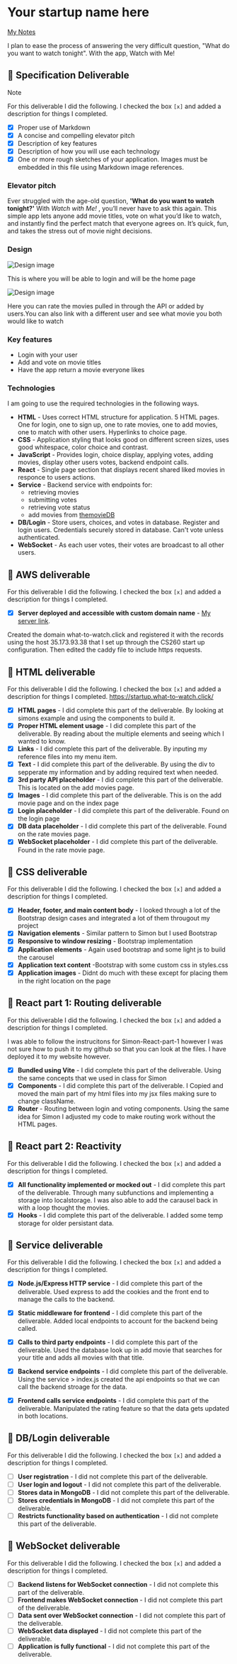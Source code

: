 # Your startup name here

[My Notes](notes.md)

I plan to ease the process of answering the very difficult question, "What do you want to watch tonight". With the app, Watch with Me!

## 🚀 Specification Deliverable

> [!NOTE]
> For this deliverable I did the following. I checked the box `[x]` and added a description for things I completed.

- [x] Proper use of Markdown
- [x] A concise and compelling elevator pitch
- [x] Description of key features
- [x] Description of how you will use each technology
- [x] One or more rough sketches of your application. Images must be embedded in this file using Markdown image references.

### Elevator pitch

Ever struggled with the age-old question, **'What do you want to watch tonight?'** With _Watch with Me!_ , you’ll never have to ask this again. This simple app lets anyone add movie titles, vote on what you’d like to watch, and instantly find the perfect match that everyone agrees on. It’s quick, fun, and takes the stress out of movie night decisions.

### Design

![Design image](Images/LoginPhoto.png)

This is where you will be able to login and will be the home page

![Design image](Images/RateMovie.png)

Here you can rate the movies pulled in through the API or added by users.You can also link with a different user and see what movie you both would like to watch

### Key features

- Login with your user
- Add and vote on movie titles
- Have the app return a movie everyone likes

### Technologies

I am going to use the required technologies in the following ways.

- **HTML** - Uses correct HTML structure for application. 5 HTML pages. One for login, one to sign up, one to rate movies, one to add movies, one to match with other users. Hyperlinks to choice page.
- **CSS** - Application styling that looks good on different screen sizes, uses good whitespace, color choice and contrast.
- **JavaScript** - Provides login, choice display, applying votes, adding movies, display other users votes, backend endpoint calls.
- **React** - Single page section that displays recent shared liked movies in responce to users actions.
- **Service** - Backend service with endpoints for:
  - retrieving movies
  - submitting votes
  - retrieving vote status
  - add movies from [themovieDB](https://developer.themoviedb.org/reference/movie-popular-list)
- **DB/Login** - Store users, choices, and votes in database. Register and login users. Credentials securely stored in database. Can't vote unless authenticated.
- **WebSocket** - As each user votes, their votes are broadcast to all other users.

## 🚀 AWS deliverable

For this deliverable I did the following. I checked the box `[x]` and added a description for things I completed.

- [x] **Server deployed and accessible with custom domain name** - [My server link](https://what-to-watch.click/).

Created the domain what-to-watch.click and registered it with the records using the host 35.173.93.38 that I set up through the CS260 start up configuration. Then edited the caddy file to include https requests.

## 🚀 HTML deliverable

For this deliverable I did the following. I checked the box `[x]` and added a description for things I completed.
https://startup.what-to-watch.click/

- [x] **HTML pages** - I did complete this part of the deliverable. By looking at simons example and using the components to build it.
- [x] **Proper HTML element usage** - I did complete this part of the deliverable. By reading about the multiple elements and seeing which I wanted to know.
- [x] **Links** - I did complete this part of the deliverable. By inputing my reference files into my menu item.
- [x] **Text** - I did complete this part of the deliverable. By using the div to sepperate my information and by adding required text when needed.
- [x] **3rd party API placeholder** - I did complete this part of the deliverable. This is located on the add movies page.
- [x] **Images** - I did complete this part of the deliverable. This is on the add movie page and on the index page
- [x] **Login placeholder** - I did complete this part of the deliverable. Found on the login page
- [x] **DB data placeholder** - I did complete this part of the deliverable. Found on the rate movies page.
- [x] **WebSocket placeholder** - I did complete this part of the deliverable. Found in the rate movie page.

## 🚀 CSS deliverable

For this deliverable I did the following. I checked the box `[x]` and added a description for things I completed.

- [x] **Header, footer, and main content body** - I looked through a lot of the Bootstrap design cases and integrated a lot of them througout my project
- [x] **Navigation elements** - Similar pattern to Simon but I used Bootstrap
- [x] **Responsive to window resizing** - Bootstrap implementation
- [x] **Application elements** - Again used bootstrap and some light js to build the carousel
- [x] **Application text content** -Bootstrap with some custom css in styles.css
- [x] **Application images** - Didnt do much with these except for placing them in the right location on the page

## 🚀 React part 1: Routing deliverable

For this deliverable I did the following. I checked the box `[x]` and added a description for things I completed.

I was able to follow the instrucitons for Simon-React-part-1 however I was not sure how to push it to my github so that you can look at the files. I have deployed it to my website however.

- [x] **Bundled using Vite** - I did complete this part of the deliverable. Using the same concepts that we used in class for Simon
- [x] **Components** - I did complete this part of the deliverable. I Copied and moved the main part of my html files into my jsx files making sure to change className.
- [x] **Router** - Routing between login and voting components. Using the same idea for Simon I adjusted my code to make routing work without the HTML pages.

## 🚀 React part 2: Reactivity

For this deliverable I did the following. I checked the box `[x]` and added a description for things I completed.

- [x] **All functionality implemented or mocked out** - I did complete this part of the deliverable.
      Through many subfunctions and implementing a storage into localstorage. I was also able to add the carausel back in with a loop thought the movies.
- [x] **Hooks** - I did complete this part of the deliverable.
      I added some temp storage for older persistant data.

## 🚀 Service deliverable

For this deliverable I did the following. I checked the box `[x]` and added a description for things I completed.

- [x] **Node.js/Express HTTP service** - I did complete this part of the deliverable.
      Used express to add the cookies and the front end to manage the calls to the backend.
- [x] **Static middleware for frontend** - I did complete this part of the deliverable.
      Added local endpoints to account for the backend being called.
- [x] **Calls to third party endpoints** - I did complete this part of the deliverable.
      Used the database look up in add movie that searches for your title and adds all movies with that title.
- [x] **Backend service endpoints** - I did complete this part of the deliverable.
      Using the service > index.js created the api endpoints so that we can call the backend stroage for the data.
- [x] **Frontend calls service endpoints** - I did complete this part of the deliverable.
      Manipulated the rating feature so that the data gets updated in both locations.


## 🚀 DB/Login deliverable

For this deliverable I did the following. I checked the box `[x]` and added a description for things I completed.

- [ ] **User registration** - I did not complete this part of the deliverable.
- [ ] **User login and logout** - I did not complete this part of the deliverable.
- [ ] **Stores data in MongoDB** - I did not complete this part of the deliverable.
- [ ] **Stores credentials in MongoDB** - I did not complete this part of the deliverable.
- [ ] **Restricts functionality based on authentication** - I did not complete this part of the deliverable.

## 🚀 WebSocket deliverable

For this deliverable I did the following. I checked the box `[x]` and added a description for things I completed.

- [ ] **Backend listens for WebSocket connection** - I did not complete this part of the deliverable.
- [ ] **Frontend makes WebSocket connection** - I did not complete this part of the deliverable.
- [ ] **Data sent over WebSocket connection** - I did not complete this part of the deliverable.
- [ ] **WebSocket data displayed** - I did not complete this part of the deliverable.
- [ ] **Application is fully functional** - I did not complete this part of the deliverable.
